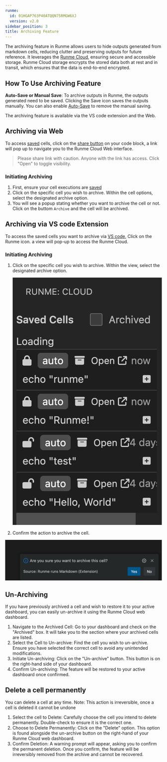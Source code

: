 ```yaml
---
runme:
  id: 01HGAP763P40ATQQN75RMGW6XJ
  version: v2.0
sidebar_position: 3
title: Archiving Feature
---
```


The archiving feature in Runme allows users to hide outputs generated from markdown cells, reducing clutter and preserving outputs for future reference. It leverages the [Runme Cloud](https://app.runme.dev/welcome), ensuring secure and accessible storage. Runme Cloud storage encrypts the stored data both at rest and in transit, which ensures that the data is end-to-end encrypted.

## How To Use Archiving Feature

**Auto-Save or Manual Save**: To archive outputs in Runme, the outputs generated need to be saved. Clicking the Save icon saves the outputs manually. You can also enable [Auto-Save](../configuration/auto-save) to remove the manual saving.

The archiving feature is available via the VS code extension and the Web.

## Archiving via Web

To access [saved](../configuration/auto-save) cells, click on the [share button](https://app.runme.dev/getting-started) on your code block, a link will pop up to navigate you to the Runme Cloud Web interface.

> Please share link with caution. Anyone with the link has access. Click "Open" to toggle visibility.

### Initiating Archiving

1. First, ensure your cell executions are [saved](../configuration/auto-save)
2. Click on the specific cell you wish to archive. Within the cell options, select the designated archive option.
3. You will see a popup stating whether you want to archive the cell or not. Click on the buttom `Archive` and the cell will be archived.

## Archiving via VS code Extension

To access the saved cells you want to archive via [VS code](../getting-started/vs-code), Click on the Runme icon. a view will pop-up to access the Runme Cloud.

### Initiating Archiving

1. Click on the specific cell you wish to archive. Within the view, select the designated archive option.

   ![confirm-archving](../../static/img/Archiving-Runme-clouds.png)

2. Confirm the action to archive the cell.

![vscode-archiving](../../static/img/vscode-archiving.png)

## Un-Archiving

If you have previously archived a cell and wish to restore it to your active dashboard,  you can easily un-archive it using the Runme Cloud web dashboard.

1. Navigate to the Archived Cell: Go to your dashboard and check on the "Archived" box. It will take you to the section where your archived cells are listed.
2. Select the Cell to Un-archive: Find the cell you wish to un-archive. Ensure you have selected the correct cell to avoid any unintended modifications.
3. Initiate Un-archiving: Click on the "Un-archive" button. This button is on the right-hand side of your dashboard.
4. Confirm Un-archiving: The feature will be restored to your active dashboard once confirmed.

## Delete a cell permanently

You can delete a cell at any time. Note: This action is irreversible, once a cell is deleted it cannot be undone


1. Select the cell to Delete: Carefully choose the cell you intend to delete permanently. Double-check to ensure it is the correct one.
2. Choose to Delete Permanently: Click on the "Delete" option. This option is found alongside the un-archive button on the right-hand of your Runme Cloud web dashboard.
3. Confirm Deletion: A warning prompt will appear, asking you to confirm the permanent deletion. Once you confirm, the feature will be irreversibly removed from the archive and cannot be recovered.
